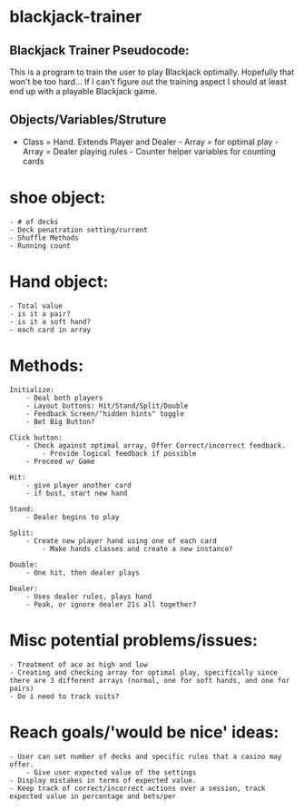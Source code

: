 # blackjack-trainer

## Blackjack Trainer Pseudocode:
This is a program to train the user to play Blackjack optimally. Hopefully that won't be too hard...
If I can't figure out the training aspect I should at least end up with a playable Blackjack game.


## Objects/Variables/Struture

   - Class = Hand. Extends Player and Dealer
    - Array = for optimal play
    - Array = Dealer playing rules
    - Counter helper variables for counting cards

# shoe object:
    - # of decks
    - Deck penatration setting/current
    - Shuffle Methods
    - Running count

# Hand object:
    - Total value
    - is it a pair?
    - is it a soft hand?
    - each card in array

# Methods:

    Initialize:
        - Deal both players
        - Layout buttons: Hit/Stand/Split/Double
        - Feedback Screen/"hidden hints" toggle
        - Bet Big Button?

    Click button: 
        - Check against optimal array, Offer Correct/incorrect feedback.
            - Provide logical feedback if possible
        - Proceed w/ Game

    Hit: 
        - give player another card
        - if bust, start new hand

    Stand: 
        - Dealer begins to play

    Split: 
        - Create new player hand using one of each card
            - Make hands classes and create a new instance?

    Double: 
        - One hit, then dealer plays

    Dealer: 
        - Uses dealer rules, plays hand
        - Peak, or ignore dealer 21s all together?

# Misc potential problems/issues:
    - Treatment of ace as high and low
    - Creating and checking array for optimal play, specifically since there are 3 different arrays (normal, one for soft hands, and one for pairs)
    - Do i need to track suits?

# Reach goals/'would be nice' ideas:
    - User can set number of decks and specific rules that a casino may offer. 
        - Give user expected value of the settings
    - Display mistakes in terms of expected value.
    - Keep track of correct/incorrect actions over a session, track expected value in percentage and bets/per



